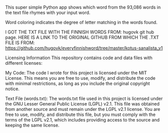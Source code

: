This super simple Python app shows which word from the 93,086 words in the text file rhymes with your input word.

Word coloring indicates the degree of letter matching in the words found.



I GOT THE TXT FILE WITH THE FINNISH WORDS FROM:
hugovk git hub page.
HERE IS A LINK TO THE ORIGINAL GITHUB FROM WHICH THE .TXT FILE IS FROM:
https://github.com/hugovk/everyfinnishword/tree/master/kotus-sanalista_v1



Licensing Information
This repository contains code and data files with different licenses:

My Code: The code I wrote for this project is licensed under the MIT License. This means you are free to use, modify, and distribute the code with minimal restrictions, as long as you include the original copyright notice.

Text File (words.txt): The words.txt file used in this project is licensed under the GNU Lesser General Public License (LGPL) v2.1. This file was obtained from another source and must remain under the LGPL v2.1 license. You are free to use, modify, and distribute this file, but you must comply with the terms of the LGPL v2.1, which includes providing access to the source and keeping the same license.
